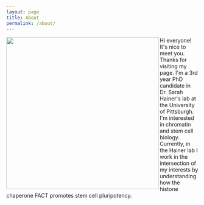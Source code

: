 ```yaml
---
layout: page
title: About
permalink: /about/
---
```

<img width ="400" align = left id="profile" src = "/rithika-pic.JPG"/> Hi everyone! It's nice to meet you. Thanks for visiting my page. I'm a 3rd year PhD candidate in Dr. Sarah Hainer's lab  at the University of Pittsburgh. I'm interested in chromatin and stem cell biology.  Currently, in the Hainer lab I work in the intersection of my interests by understanding how the histone chaperone FACT promotes stem cell pluripotency. 




